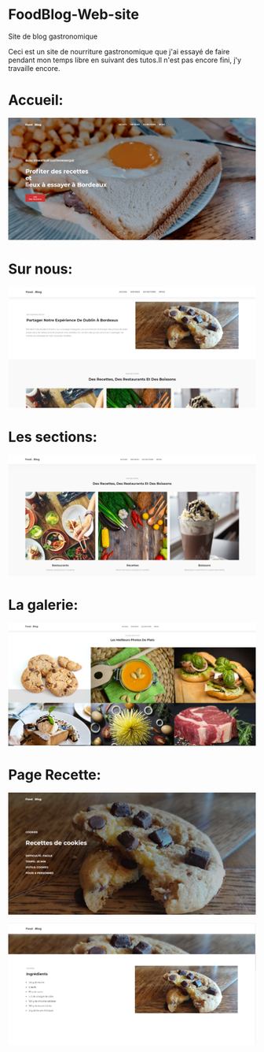 # FoodBlog-Web-site
Site de blog gastronomique


Ceci est un site de nourriture gastronomique que j'ai essayé de faire pendant mon temps libre en suivant des tutos.Il n'est pas encore fini, j'y travaille encore.

Accueil:
========

![ScreenShot](https://github.com/ApollineCouturier/FoodBlog-Web-site/blob/main/imgReadMe/food-home.PNG)

Sur nous:
========

![ScreenShot](https://github.com/ApollineCouturier/FoodBlog-Web-site/blob/main/imgReadMe/food-about.PNG)

Les sections:
============

![ScreenShot](https://github.com/ApollineCouturier/FoodBlog-Web-site/blob/main/imgReadMe/food-section.PNG)

La galerie:
============

![ScreenShot](https://github.com/ApollineCouturier/FoodBlog-Web-site/blob/main/imgReadMe/food-galerie.PNG)

Page Recette:
=============

![ScreenShot](https://github.com/ApollineCouturier/FoodBlog-Web-site/blob/main/imgReadMe/food-recette-home.PNG)

![ScreenShot](https://github.com/ApollineCouturier/FoodBlog-Web-site/blob/main/imgReadMe/food-step1.PNG)